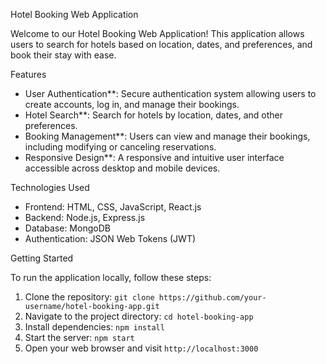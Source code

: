  Hotel Booking Web Application

Welcome to our Hotel Booking Web Application! This application allows users to search for hotels based on location, dates, and preferences, and book their stay with ease.

 Features

- User Authentication**: Secure authentication system allowing users to create accounts, log in, and manage their bookings.
- Hotel Search**: Search for hotels by location, dates, and other preferences.
- Booking Management**: Users can view and manage their bookings, including modifying or canceling reservations.
- Responsive Design**: A responsive and intuitive user interface accessible across desktop and mobile devices.

 Technologies Used

- Frontend: HTML, CSS, JavaScript, React.js
- Backend: Node.js, Express.js
- Database: MongoDB
- Authentication: JSON Web Tokens (JWT)


 Getting Started

To run the application locally, follow these steps:

1. Clone the repository: `git clone https://github.com/your-username/hotel-booking-app.git`
2. Navigate to the project directory: `cd hotel-booking-app`
3. Install dependencies: `npm install`
4. Start the server: `npm start`
5. Open your web browser and visit `http://localhost:3000`






